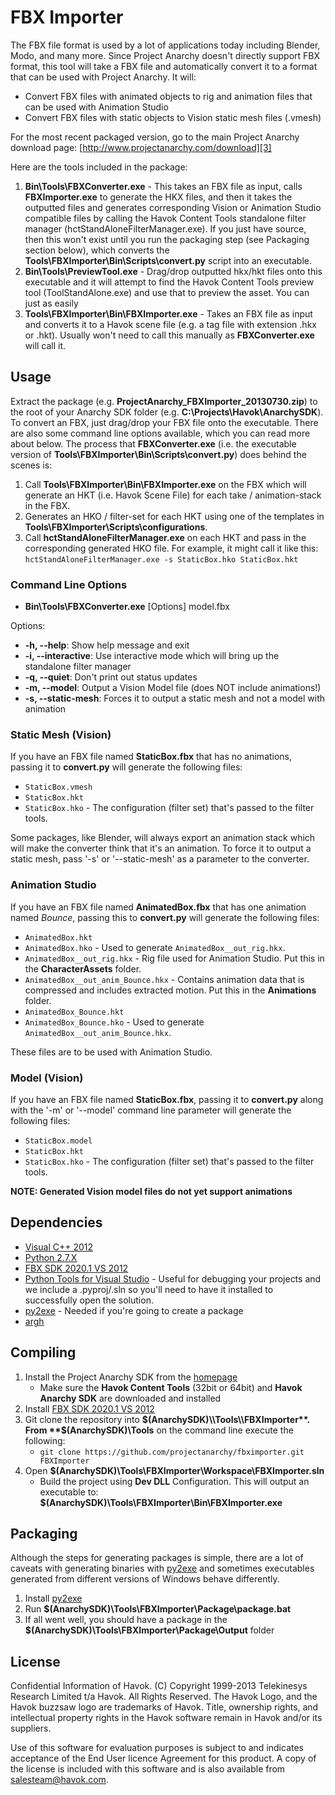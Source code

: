 FBX Importer
============

The FBX file format is used by a lot of applications today including Blender, Modo, and many more. Since Project Anarchy doesn't directly support FBX format, this tool will take a FBX file and automatically convert it to a format that can be used with Project Anarchy. It will:

- Convert FBX files with animated objects to rig and animation files that can be used with Animation Studio
- Convert FBX files with static objects to Vision static mesh files (.vmesh)

For the most recent packaged version, go to the main Project Anarchy download page: [http://www.projectanarchy.com/download][3]

Here are the tools included in the package:

1. **Bin\\Tools\\FBXConverter.exe** - This takes an FBX file as input, calls **FBXImporter.exe** to generate the HKX files, and then it takes the outputted files and generates corresponding Vision or Animation Studio compatible files by calling the Havok Content Tools standalone filter manager (hctStandAloneFilterManager.exe). If you just have source, then this won't exist until you run the packaging step (see Packaging section below), which converts the **Tools\\FBXImporter\\Bin\\Scripts\\convert.py** script into an executable.
2. **Bin\\Tools\\PreviewTool.exe** - Drag/drop outputted hkx/hkt files onto this executable and it will attempt to find the Havok Content Tools preview tool (ToolStandAlone.exe) and use that to preview the asset. You can just as easily 
3. **Tools\\FBXImporter\\Bin\\FBXImporter.exe** - Takes an FBX file as input and converts it to a Havok scene file (e.g. a tag file with extension .hkx or .hkt). Usually won't need to call this manually as **FBXConverter.exe** will call it.

Usage
-----

Extract the package (e.g. **ProjectAnarchy_FBXImporter_20130730.zip**) to the root of your Anarchy SDK folder (e.g. **C:\\Projects\\Havok\\AnarchySDK**). To convert an FBX, just drag/drop your FBX file onto the executable. There are also some command line options available, which you can read more about below. The process that **FBXConverter.exe** (i.e. the executable version of **Tools\\FBXImporter\\Bin\\Scripts\\convert.py**) does behind the scenes is:

1. Call **Tools\\FBXImporter\\Bin\\FBXImporter.exe** on the FBX which will generate an HKT (i.e. Havok Scene File) for each take / animation-stack in the FBX.
2. Generates an HKO / filter-set for each HKT using one of the templates in **Tools\\FBXImporter\\Scripts\\configurations**.
3. Call **hctStandAloneFilterManager.exe** on each HKT and pass in the corresponding generated HKO file. For example, it might call it like this: ```hctStandAloneFilterManager.exe -s StaticBox.hko StaticBox.hkt```

### Command Line Options

- **Bin\\Tools\\FBXConverter.exe** [Options] model.fbx

Options:

- **-h, --help**: Show help message and exit
- **-i, --interactive**: Use interactive mode which will bring up the standalone filter manager
- **-q, --quiet**: Don't print out status updates
- **-m, --model**: Output a Vision Model file (does NOT include animations!)
- **-s, --static-mesh**: Forces it to output a static mesh and not a model with animation

### Static Mesh (Vision)

If you have an FBX file named **StaticBox.fbx** that has no animations, passing it to **convert.py** will generate the following files:

- ```StaticBox.vmesh```
- ```StaticBox.hkt```
- ```StaticBox.hko``` - The configuration (filter set) that's passed to the filter tools.

Some packages, like Blender, will always export an animation stack which will make the converter think that it's an animation. To force it to output a static mesh, pass '-s' or '--static-mesh' as a parameter to the converter.

### Animation Studio

If you have an FBX file named **AnimatedBox.fbx** that has one animation named *Bounce*, passing this to **convert.py** will generate the following files:

- ```AnimatedBox.hkt```
- ```AnimatedBox.hko``` - Used to generate ```AnimatedBox__out_rig.hkx```.
- ```AnimatedBox__out_rig.hkx``` - Rig file used for Animation Studio. Put this in the **CharacterAssets** folder.
- ```AnimatedBox__out_anim_Bounce.hkx``` - Contains animation data that is compressed and includes extracted motion. Put this in the **Animations** folder.
- ```AnimatedBox_Bounce.hkt```
- ```AnimatedBox_Bounce.hko``` - Used to generate ```AnimatedBox__out_anim_Bounce.hkx```.

These files are to be used with Animation Studio.

### Model (Vision)

If you have an FBX file named **StaticBox.fbx**, passing it to **convert.py** along with the '-m' or '--model' command line parameter will generate the following files:

- ```StaticBox.model```
- ```StaticBox.hkt```
- ```StaticBox.hko``` - The configuration (filter set) that's passed to the filter tools.

**NOTE: Generated Vision model files do not yet support animations**

Dependencies
------------

* [Visual C++ 2012][1]
* [Python 2.7.X][2]
* [FBX SDK 2020.1 VS 2012][4]
* [Python Tools for Visual Studio][5] - Useful for debugging your projects and we include a .pyproj/.sln so you'll need to have it installed to successfully open the solution.
* [py2exe][6] - Needed if you're going to create a package
* [argh][7]

Compiling
---------

1. Install the Project Anarchy SDK from the [homepage][3]
    * Make sure the **Havok Content Tools** (32bit or 64bit) and **Havok Anarchy SDK** are downloaded and installed
2. Install [FBX SDK 2020.1 VS 2012][4]
2. Git clone the repository into **$(AnarchySDK)\\Tools\\FBXImporter**. From **$(AnarchySDK)\\Tools** on the command line execute the following:
    * ```git clone https://github.com/projectanarchy/fbximporter.git FBXImporter```
3. Open **$(AnarchySDK)\\Tools\\FBXImporter\\Workspace\\FBXImporter.sln**
    * Build the project using **Dev DLL** Configuration. This will output an executable to: **$(AnarchySDK)\\Tools\\FBXImporter\\Bin\\FBXImporter.exe**

Packaging
---------

Although the steps for generating packages is simple, there are a lot of caveats with generating binaries with [py2exe][6] and sometimes executables generated from different versions of Windows behave differently.
 
1. Install [py2exe][6]
2. Run **$(AnarchySDK)\\Tools\\FBXImporter\\Package\\package.bat**
3. If all went well, you should have a package in the **$(AnarchySDK)\\Tools\\FBXImporter\\Package\\Output** folder

License
-------

Confidential Information of Havok.  (C) Copyright 1999-2013 Telekinesys Research Limited t/a Havok. All Rights Reserved. The Havok Logo, and the Havok buzzsaw logo are trademarks of Havok.  Title, ownership rights, and intellectual property rights in the Havok software remain in Havok and/or its suppliers.

Use of this software for evaluation purposes is subject to and indicates acceptance of the End User licence Agreement for this product. A copy of the license is included with this software and is also available from salesteam@havok.com.

[1]: https://visualstudio.microsoft.com/
[2]: http://www.python.org/download/releases/2.7.5/
[3]: http://www.projectanarchy.com/download
[4]: https://www.autodesk.com/developer-network/platform-technologies/fbx-sdk-2020-1
[5]: http://pytools.codeplex.com/
[6]: http://www.py2exe.org/
[7]: https://github.com/adishavit/argh
